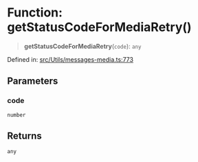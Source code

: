 # Function: getStatusCodeForMediaRetry()

> **getStatusCodeForMediaRetry**(`code`): `any`

Defined in: [src/Utils/messages-media.ts:773](https://github.com/Fokusdotid/Baileys/blob/982cc5b3c62bfc7b56d2f8f8427b6c1a2dda856f/src/Utils/messages-media.ts#L773)

## Parameters

### code

`number`

## Returns

`any`
